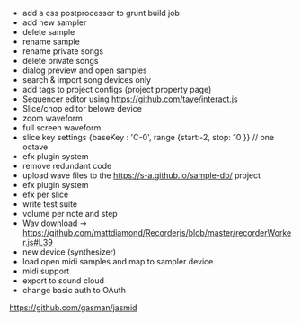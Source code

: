 - add a css postprocessor to grunt build job
 - add new sampler
 - delete  sample	
 - rename  sample	
 - rename  private songs	
 - delete  private songs	
 - dialog preview and open samples
 - search & import song devices only
 - add tags to project configs (project property page) 
 - Sequencer editor using https://github.com/taye/interact.js
 - Slice/chop editor belowe device
 - zoom waveform
 - full screen waveform
 - slice key settings {baseKey : 'C-0', range {start:-2, stop: 10 }} // one octave
 - efx plugin system
 - remove redundant code
 - upload wave files to the https://s-a.github.io/sample-db/ project
 - efx plugin system
 - efx per slice
 - write test suite
 - volume per note and step
 - Wav download -> https://github.com/mattdiamond/Recorderjs/blob/master/recorderWorker.js#L39
 - new device (synthesizer)
 - load open midi samples and map to sampler device
 - midi support
 - export to sound cloud
 - change basic auth to OAuth
 
 https://github.com/gasman/jasmid 